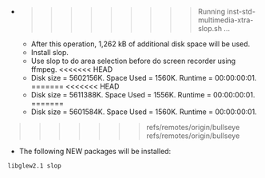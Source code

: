 * >>>>>>>>> Running inst-std-multimedia-xtra-slop.sh ...
  * After this operation, 1,262 kB of additional disk space will be used.
  * Install slop.
  * Use slop to do area selection before do screen recorder using ffmpeg.
<<<<<<< HEAD
  * Disk size = 5602156K. Space Used = 1560K. Runtime = 00:00:00:01.
=======
<<<<<<< HEAD
  * Disk size = 5611388K. Space Used = 1556K. Runtime = 00:00:00:01.
=======
  * Disk size = 5601584K. Space Used = 1560K. Runtime = 00:00:00:01.
>>>>>>> refs/remotes/origin/bullseye
>>>>>>> refs/remotes/origin/bullseye
  * The following NEW packages will be installed:
  ```bash
libglew2.1 slop
  ```
